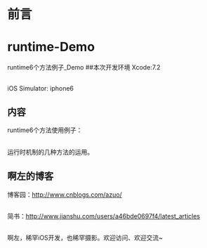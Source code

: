 # 前言
# runtime-Demo
runtime6个方法例子_Demo
##本次开发环境
Xcode:7.2 
##
iOS Simulator: iphone6
## 内容

runtime6个方法使用例子：

##
运行时机制的几种方法的运用。

## 啊左的博客

博客园：http://www.cnblogs.com/azuo/
##
简书：http://www.jianshu.com/users/a46bde0697f4/latest_articles
##
啊左，稀罕iOS开发，也稀罕摄影。欢迎访问、欢迎交流~
